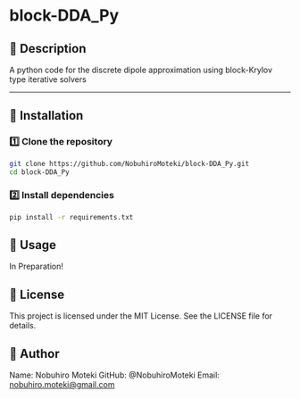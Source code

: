 # block-DDA_Py

## 📌 Description
A python code for the discrete dipole approximation using block-Krylov type iterative solvers

---

## 🚀 Installation
### 1️⃣ Clone the repository
```sh
git clone https://github.com/NobuhiroMoteki/block-DDA_Py.git
cd block-DDA_Py
```

### 2️⃣ Install dependencies
```sh
pip install -r requirements.txt
```


## 🔧 Usage
In Preparation!


## 📝 License
This project is licensed under the MIT License. See the LICENSE file for details.


## 📢 Author
Name: Nobuhiro Moteki
GitHub: @NobuhiroMoteki
Email: nobuhiro.moteki@gmail.com
